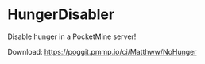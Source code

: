 # HungerDisabler
Disable hunger in a PocketMine server!

Download: https://poggit.pmmp.io/ci/Matthww/NoHunger
